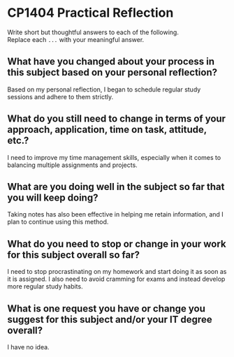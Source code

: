 # CP1404 Practical Reflection

Write short but thoughtful answers to each of the following.  
Replace each `...` with your meaningful answer.

## What have you changed about your process in this subject based on your personal reflection?

Based on my personal reflection, I began to schedule regular study sessions and adhere to them strictly.

## What do you still need to change in terms of your approach, application, time on task, attitude, etc.?

I need to improve my time management skills, especially when it comes to balancing multiple assignments and projects.

## What are you doing well in the subject so far that you will keep doing?

Taking notes has also been effective in helping me retain information, and I plan to continue using this method.

## What do you need to stop or change in your work for this subject overall so far?

I need to stop procrastinating on my homework and start doing it as soon as it is assigned. I also need to avoid cramming for exams and instead develop more regular study habits.

## What is one request you have or change you suggest for this subject and/or your IT degree overall?

I have no idea.

